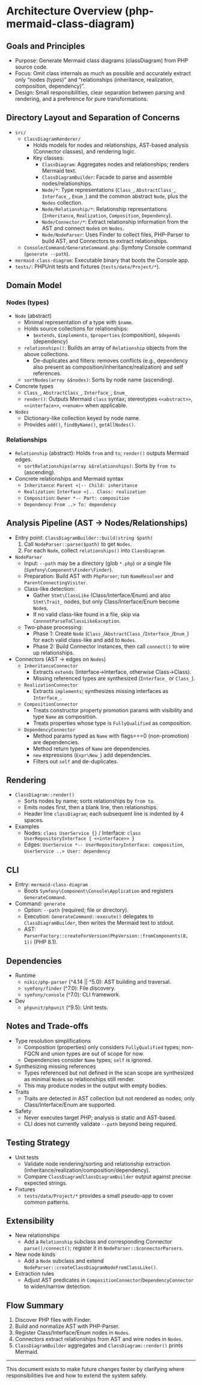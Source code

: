 # Architecture Overview (php-mermaid-class-diagram)

## Goals and Principles
- Purpose: Generate Mermaid class diagrams (classDiagram) from PHP source code.
- Focus: Omit class internals as much as possible and accurately extract only “nodes (types)” and “relationships (inheritance, realization, composition, dependency)”.
- Design: Small responsibilities, clear separation between parsing and rendering, and a preference for pure transformations.

## Directory Layout and Separation of Concerns
- `src/`
  - `ClassDiagramRenderer/`
    - Holds models for nodes and relationships, AST-based analysis (Connector classes), and rendering logic.
    - Key classes:
      - `ClassDiagram`: Aggregates nodes and relationships; renders Mermaid text.
      - `ClassDiagramBuilder`: Facade to parse and assemble nodes/relationships.
      - `Node/*`: Type representations (`Class_`, `AbstractClass_`, `Interface_`, `Enum_`) and the common abstract `Node`, plus the `Nodes` collection.
      - `Node/Relationship/*`: Relationship representations (`Inheritance`, `Realization`, `Composition`, `Dependency`).
      - `Node/Connector/*`: Extract relationship information from the AST and connect `Node`s on `Nodes`.
      - `Node/NodeParser`: Uses Finder to collect files, PHP-Parser to build AST, and Connectors to extract relationships.
  - `Console/Command/GenerateCommand.php`: Symfony Console command (`generate --path`).
- `mermaid-class-diagram`: Executable binary that boots the Console app.
- `tests/`: PHPUnit tests and fixtures (`tests/data/Project/*`).

## Domain Model
### Nodes (types)
- `Node` (abstract)
  - Minimal representation of a type with `$name`.
  - Holds source collections for relationships:
    - `$extends`, `$implements`, `$properties` (composition), `$depends` (dependency)
  - `relationships()`: Builds an array of `Relationship` objects from the above collections.
    - De-duplicates and filters: removes conflicts (e.g., dependency also present as composition/inheritance/realization) and self references.
  - `sortNodes(array &$nodes)`: Sorts by node name (ascending).
- Concrete types
  - `Class_`, `AbstractClass_`, `Interface_`, `Enum_`
  - `render()`: Outputs Mermaid `class` syntax; stereotypes `<<abstract>>`, `<<interface>>`, `<<enum>>` when applicable.
- `Nodes`
  - Dictionary-like collection keyed by node name.
  - Provides `add()`, `findByName()`, `getAllNodes()`.

### Relationships
- `Relationship` (abstract): Holds `from` and `to`; `render()` outputs Mermaid edges.
  - `sortRelationships(array &$relationships)`: Sorts by `from to` (ascending).
- Concrete relationships and Mermaid syntax
  - `Inheritance`: `Parent <|-- Child: inheritance`
  - `Realization`: `Interface <|.. Class: realization`
  - `Composition`: `Owner *-- Part: composition`
  - `Dependency`: `From ..> To: dependency`

## Analysis Pipeline (AST → Nodes/Relationships)
- Entry point: `ClassDiagramBuilder::build(string $path)`
  1) Call `NodeParser::parse($path)` to get `Nodes`.
  2) For each `Node`, collect `relationships()` into `ClassDiagram`.
- `NodeParser`
  - Input: `--path` may be a directory (glob `*.php`) or a single file (`Symfony\Component\Finder\Finder`).
  - Preparation: Build AST with `PhpParser`; run `NameResolver` and `ParentConnectingVisitor`.
  - Class-like detection:
    - Gather `Stmt\ClassLike` (Class/Interface/Enum) and also `Stmt\Trait_` nodes, but only Class/Interface/Enum become `Node`s.
    - If no valid class-like found in a file, skip via `CannnotParseToClassLikeException`.
  - Two-phase processing:
    - Phase 1: Create `Node` (`Class_`/`AbstractClass_`/`Interface_`/`Enum_`) for each valid class-like and add to `Nodes`.
    - Phase 2: Build Connector instances, then call `connect()` to wire up relationships.
- Connectors (AST → edges on `Nodes`)
  - `InheritanceConnector`
    - Extracts `extends` (Interface→Interface, otherwise Class→Class).
    - Missing referenced types are synthesized (`Interface_` or `Class_`).
  - `RealizationConnector`
    - Extracts `implements`; synthesizes missing interfaces as `Interface_`.
  - `CompositionConnector`
    - Treats constructor property promotion params with visibility and type `Name` as composition.
    - Treats properties whose type is `FullyQualified` as composition.
  - `DependencyConnector`
    - Method params typed as `Name` with flags===0 (non-promotion) are dependencies.
    - Method return types of `Name` are dependencies.
    - `new` expressions (`Expr\New_`) add dependencies.
    - Filters out `self` and de-duplicates.

## Rendering
- `ClassDiagram::render()`
  - Sorts nodes by name; sorts relationships by `from to`.
  - Emits nodes first, then a blank line, then relationships.
  - Header line `classDiagram`; each subsequent line is indented by 4 spaces.
- Examples
  - Nodes: `class UserService {}` / Interface: `class UserRepositoryInterface { <<interface>> }`
  - Edges: `UserService *-- UserRepositoryInterface: composition`, `UserService ..> User: dependency`

## CLI
- Entry: `mermaid-class-diagram`
  - Boots `Symfony\Component\Console\Application` and registers `GenerateCommand`.
- Command: `generate`
  - Option: `--path` (required; file or directory).
  - Execution: `GenerateCommand::execute()` delegates to `ClassDiagramBuilder`, then writes the Mermaid text to stdout.
  - AST: `ParserFactory::createForVersion(PhpVersion::fromComponents(8, 1))` (PHP 8.1).

## Dependencies
- Runtime
  - `nikic/php-parser` (^4.14 || ^5.0): AST building and traversal.
  - `symfony/finder` (^7.0): File discovery.
  - `symfony/console` (^7.0): CLI framework.
- Dev
  - `phpunit/phpunit` (^9.5): Unit tests.

## Notes and Trade-offs
- Type resolution simplifications
  - Composition (properties) only considers `FullyQualified` types; non-FQCN and union types are out of scope for now.
  - Dependencies consider `Name` types; `self` is ignored.
- Synthesizing missing references
  - Types referenced but not defined in the scan scope are synthesized as minimal `Node`s so relationships still render.
  - This may produce nodes in the output with empty bodies.
- Traits
  - Traits are detected in AST collection but not rendered as nodes; only Class/Interface/Enum are supported.
- Safety
  - Never executes target PHP; analysis is static and AST-based.
  - CLI does not currently validate `--path` beyond being required.

## Testing Strategy
- Unit tests
  - Validate node rendering/sorting and relationship extraction (inheritance/realization/composition/dependency).
  - Compare `ClassDiagram`/`ClassDiagramBuilder` output against precise expected strings.
- Fixtures
  - `tests/data/Project/*` provides a small pseudo-app to cover common patterns.

## Extensibility
- New relationships
  - Add a `Relationship` subclass and corresponding Connector `parse()/connect()`; register it in `NodeParser::$connectorParsers`.
- New node kinds
  - Add a `Node` subclass and extend `NodeParser::createClassDiagramNodeFromClassLike()`.
- Extraction rules
  - Adjust AST predicates in `CompositionConnector`/`DependencyConnector` to widen/narrow detection.

## Flow Summary
1) Discover PHP files with Finder.
2) Build and normalize AST with PHP-Parser.
3) Register Class/Interface/Enum nodes in `Nodes`.
4) Connectors extract relationships from AST and wire nodes in `Nodes`.
5) `ClassDiagramBuilder` aggregates and `ClassDiagram::render()` prints Mermaid.

---
This document exists to make future changes faster by clarifying where responsibilities live and how to extend the system safely.
